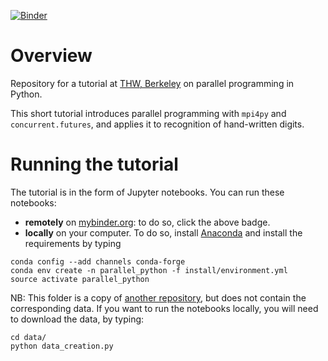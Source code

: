 [![Binder](http://mybinder.org/badge.svg)](http://mybinder.org:/repo/remilehe/thw_parallel_python)

# Overview

Repository for a tutorial at [THW, Berkeley](http://www.thehackerwithin.org/berkeley/) on parallel programming in Python.

This short tutorial introduces parallel programming with `mpi4py` and
`concurrent.futures`, and applies it to recognition of hand-written
digits.

# Running the tutorial

The tutorial is in the form of Jupyter notebooks. You can run these
notebooks:

- **remotely** on [mybinder.org](http://mybinder.org/): to do so,
click the above badge.
- **locally** on your computer. To do so, install
[Anaconda](https://www.continuum.io/downloads) and install the
requirements by typing
```
conda config --add channels conda-forge 
conda env create -n parallel_python -f install/environment.yml
source activate parallel_python
```

NB: This folder is a copy of
[another repository](https://github.com/RemiLehe/thw_parallel_python),
but does not contain the corresponding data. If you want to run the
notebooks locally, you will need to download the data, by typing:
```
cd data/
python data_creation.py
```
